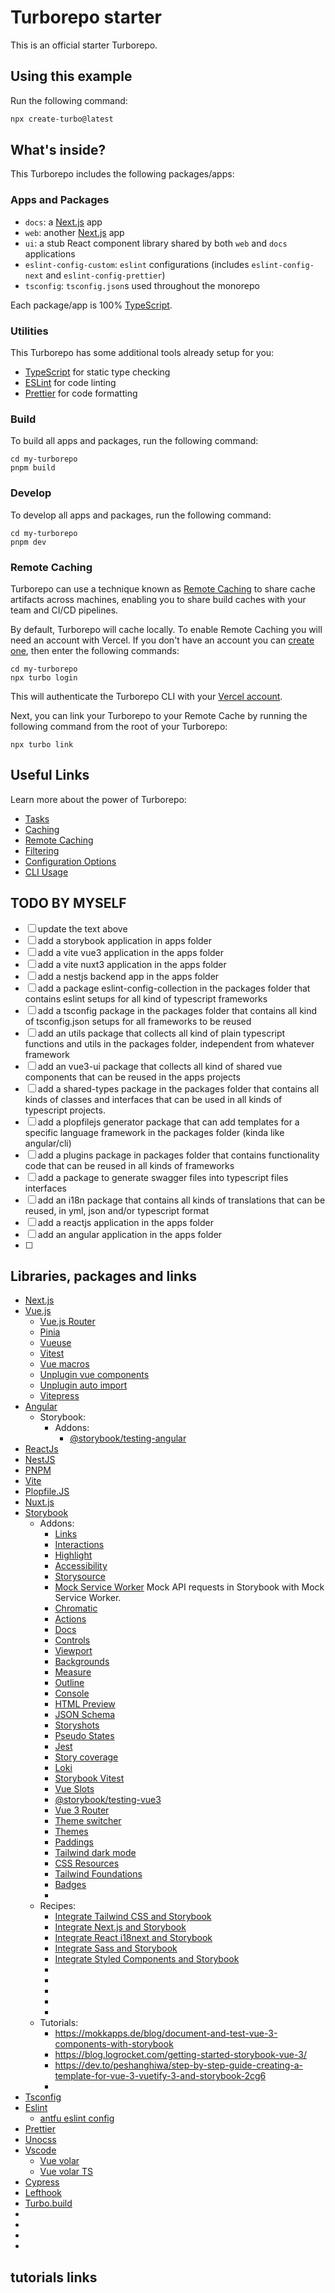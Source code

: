 # Turborepo starter

This is an official starter Turborepo.

## Using this example

Run the following command:

```sh
npx create-turbo@latest
```

## What's inside?

This Turborepo includes the following packages/apps:

### Apps and Packages

- `docs`: a [Next.js](https://nextjs.org/) app
- `web`: another [Next.js](https://nextjs.org/) app
- `ui`: a stub React component library shared by both `web` and `docs` applications
- `eslint-config-custom`: `eslint` configurations (includes `eslint-config-next` and `eslint-config-prettier`)
- `tsconfig`: `tsconfig.json`s used throughout the monorepo

Each package/app is 100% [TypeScript](https://www.typescriptlang.org/).

### Utilities

This Turborepo has some additional tools already setup for you:

- [TypeScript](https://www.typescriptlang.org/) for static type checking
- [ESLint](https://eslint.org/) for code linting
- [Prettier](https://prettier.io) for code formatting

### Build

To build all apps and packages, run the following command:

```
cd my-turborepo
pnpm build
```

### Develop

To develop all apps and packages, run the following command:

```
cd my-turborepo
pnpm dev
```

### Remote Caching

Turborepo can use a technique known as [Remote Caching](https://turbo.build/repo/docs/core-concepts/remote-caching) to share cache artifacts across machines, enabling you to share build caches with your team and CI/CD pipelines.

By default, Turborepo will cache locally. To enable Remote Caching you will need an account with Vercel. If you don't have an account you can [create one](https://vercel.com/signup), then enter the following commands:

```
cd my-turborepo
npx turbo login
```

This will authenticate the Turborepo CLI with your [Vercel account](https://vercel.com/docs/concepts/personal-accounts/overview).

Next, you can link your Turborepo to your Remote Cache by running the following command from the root of your Turborepo:

```
npx turbo link
```

## Useful Links

Learn more about the power of Turborepo:

- [Tasks](https://turbo.build/repo/docs/core-concepts/monorepos/running-tasks)
- [Caching](https://turbo.build/repo/docs/core-concepts/caching)
- [Remote Caching](https://turbo.build/repo/docs/core-concepts/remote-caching)
- [Filtering](https://turbo.build/repo/docs/core-concepts/monorepos/filtering)
- [Configuration Options](https://turbo.build/repo/docs/reference/configuration)
- [CLI Usage](https://turbo.build/repo/docs/reference/command-line-reference)

## TODO BY MYSELF

- [ ] update the text above
- [ ] add a storybook application in apps folder
- [ ] add a vite vue3 application in the apps folder
- [ ] add a vite nuxt3 application in the apps folder
- [ ] add a nestjs backend app in the apps folder
- [ ] add a package eslint-config-collection in the packages folder that contains eslint setups for all kind of typescript frameworks
- [ ] add a tsconfig package in the packages folder that contains all kind of tsconfig.json setups for all frameworks to be reused
- [ ] add an utils package that collects all kind of plain typescript functions and utils in the packages folder, independent from whatever framework
- [ ] add an vue3-ui package that collects all kind of shared vue components that can be reused in the apps projects
- [ ] add a shared-types package in the packages folder that contains all kinds of classes and interfaces that can be used in all kinds of typescript projects.
- [ ] add a plopfilejs generator package that can add templates for a specific language framework in the packages folder (kinda like angular/cli)
- [ ] add a plugins package in packages folder that contains functionality code that can be reused in all kinds of frameworks
- [ ] add a package to generate swagger files into typescript files interfaces
- [ ] add an i18n package that contains all kinds of translations that can be reused, in yml, json and/or typescript format
- [ ] add a reactjs application in the apps folder
- [ ] add an angular application in the apps folder
- [ ] 

## Libraries, packages and links

- [Next.js](https://nextjs.org/)
- [Vue.js](https://vuejs.org/)
  - [Vue.js Router](https://router.vuejs.org/)
  - [Pinia](https://pinia.vuejs.org/)
  - [Vueuse](https://vueuse.org/)
  - [Vitest](https://vitest.dev/)
  - [Vue macros](https://github.com/vue-macros/vue-macros)
  - [Unplugin vue components](https://github.com/unplugin/unplugin-vue-components)
  - [Unplugin auto import](https://github.com/unplugin/unplugin-auto-import)
  - [Vitepress](https://vitepress.dev/)
- [Angular](https://angular.io/cli)
  - Storybook:
    - Addons:
      - [@storybook/testing-angular](https://storybook.js.org/addons/@storybook/testing-angular)
- [ReactJs](https://react.dev/)
- [NestJS](https://nestjs.com/)
- [PNPM](https://pnpm.io/)
- [Vite](https://vitejs.dev/)
- [Plopfile.JS](https://plopjs.com/)
- [Nuxt.js]()
- [Storybook](https://storybook.js.org/)
  - Addons:
    - [Links](https://storybook.js.org/addons/@storybook/addon-links)
    - [Interactions](https://storybook.js.org/addons/@storybook/addon-interactions)
    - [Highlight](https://storybook.js.org/addons/@storybook/addon-highlight)
    - [Accessibility](https://storybook.js.org/addons/@storybook/addon-a11y)
    - [Storysource](https://storybook.js.org/addons/@storybook/addon-storysource)
    - [Mock Service Worker](https://storybook.js.org/addons/msw-storybook-addon) Mock API requests in Storybook with Mock Service Worker.
    - [Chromatic](https://storybook.js.org/addons/chromatic)
    - [Actions](https://storybook.js.org/addons/@storybook/addon-actions)
    - [Docs](https://storybook.js.org/addons/@storybook/addon-docs)
    - [Controls](https://storybook.js.org/addons/@storybook/addon-controls)
    - [Viewport](https://storybook.js.org/addons/@storybook/addon-viewport)
    - [Backgrounds](https://storybook.js.org/addons/@storybook/addon-backgrounds)
    - [Measure](https://storybook.js.org/addons/@storybook/addon-measure)
    - [Outline](https://storybook.js.org/addons/@storybook/addon-outline)
    - [Console](https://storybook.js.org/addons/@storybook/addon-console)
    - [HTML Preview](https://storybook.js.org/addons/@whitespace/storybook-addon-html)
    - [JSON Schema](https://storybook.js.org/addons/@kickstartds/storybook-addon-jsonschema)
    - [Storyshots](https://storybook.js.org/addons/@storybook/addon-storyshots)
    - [Pseudo States](https://storybook.js.org/addons/storybook-addon-pseudo-states)
    - [Jest](https://storybook.js.org/addons/@storybook/addon-jest)
    - [Story coverage](https://storybook.js.org/addons/@storybook/addon-coverage)
    - [Loki](https://storybook.js.org/addons/loki)
    - [Storybook Vitest](https://storybook.js.org/addons/storybook_vitest_addon)
    - [Vue Slots](https://storybook.js.org/addons/storybook-addon-vue-slots)
    - [@storybook/testing-vue3](https://storybook.js.org/addons/@storybook/testing-vue3)
    - [Vue 3 Router](https://storybook.js.org/addons/storybook-vue3-router)
    - [Theme switcher](https://storybook.js.org/addons/storybook-addon-themes)
    - [Themes](https://storybook.js.org/addons/@storybook/addon-themes)
    - [Paddings](https://storybook.js.org/addons/storybook-addon-paddings)
    - [Tailwind dark mode](https://storybook.js.org/addons/storybook-tailwind-dark-mode)
    - [CSS Resources](https://storybook.js.org/addons/@storybook/addon-cssresources)
    - [Tailwind Foundations](https://storybook.js.org/addons/storybook-tailwind-foundations)
    - [Badges](https://storybook.js.org/addons/@geometricpanda/storybook-addon-badges)
    - []()
  - Recipes:
    - [Integrate Tailwind CSS and Storybook](https://storybook.js.org/recipes/tailwindcss)
    - [Integrate Next.js and Storybook](https://storybook.js.org/recipes/next)
    - [Integrate React i18next and Storybook](https://storybook.js.org/recipes/react-i18next)
    - [Integrate Sass and Storybook](https://storybook.js.org/recipes/sass)
    - [Integrate Styled Components and Storybook](https://storybook.js.org/recipes/styled-components)
    - []()
    - []()
    - []()
    - []()
    - []()
  - Tutorials:
    - https://mokkapps.de/blog/document-and-test-vue-3-components-with-storybook
    - https://blog.logrocket.com/getting-started-storybook-vue-3/
    - https://dev.to/peshanghiwa/step-by-step-guide-creating-a-template-for-vue-3-vuetify-3-and-storybook-2cg6
    - 
- [Tsconfig]()
- [Eslint](https://eslint.org/)
  - [antfu eslint config](https://github.com/antfu/eslint-config)
- [Prettier](https://prettier.io/)
- [Unocss](https://github.com/unocss/unocss)
- [Vscode](https://code.visualstudio.com/)
  - [Vue volar](https://marketplace.visualstudio.com/items?itemName=Vue.volar)
  - [Vue volar TS](https://marketplace.visualstudio.com/items?itemName=Vue.vscode-typescript-vue-plugin)
- [Cypress](https://www.cypress.io/)
- [Lefthook](https://github.com/evilmartians/lefthook)
- [Turbo.build](https://turbo.build/)
- []()
- []()
- []()
- []()

## tutorials links

